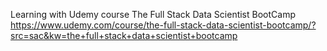 Learning with Udemy course The Full Stack Data Scientist BootCamp
https://www.udemy.com/course/the-full-stack-data-scientist-bootcamp/?src=sac&kw=the+full+stack+data+scientist+bootcamp